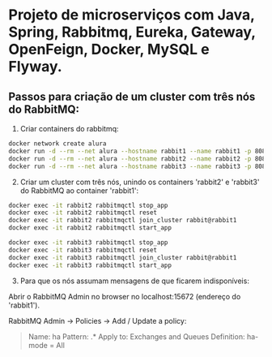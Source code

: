 # Projeto de microserviços com Java, Spring, Rabbitmq, Eureka, Gateway, OpenFeign, Docker, MySQL e Flyway.

## Passos para criação de um cluster com três nós do RabbitMQ:

1. Criar containers do rabbitmq:

```sh
docker network create alura
docker run -d --rm --net alura --hostname rabbit1 --name rabbit1 -p 8085:15672 -e RABBITMQ_ERLANG_COOKIE=alura_secret rabbitmq:3.10-management
docker run -d --rm --net alura --hostname rabbit2 --name rabbit2 -p 8086:15673 -e RABBITMQ_ERLANG_COOKIE=alura_secret rabbitmq:3.10-management
docker run -d --rm --net alura --hostname rabbit3 --name rabbit3 -p 8087:15674 -e RABBITMQ_ERLANG_COOKIE=alura_secret rabbitmq:3.10-management
```

2. Criar um cluster com três nós, unindo os containers 'rabbit2' e 'rabbit3' do RabbitMQ ao container 'rabbit1':

```sh
docker exec -it rabbit2 rabbitmqctl stop_app
docker exec -it rabbit2 rabbitmqctl reset
docker exec -it rabbit2 rabbitmqctl join_cluster rabbit@rabbit1
docker exec -it rabbit2 rabbitmqctl start_app

docker exec -it rabbit3 rabbitmqctl stop_app
docker exec -it rabbit3 rabbitmqctl reset
docker exec -it rabbit3 rabbitmqctl join_cluster rabbit@rabbit1
docker exec -it rabbit3 rabbitmqctl start_app
```

3. Para que os nós assumam mensagens de que ficarem indisponíveis:

Abrir o RabbitMQ Admin no browser no localhost:15672 (endereço do 'rabbit1').

RabbitMQ Admin -> Policies -> Add / Update a policy:

> Name: ha
> Pattern: .*
> Apply to: Exchanges and Queues
> Definition: ha-mode = All

